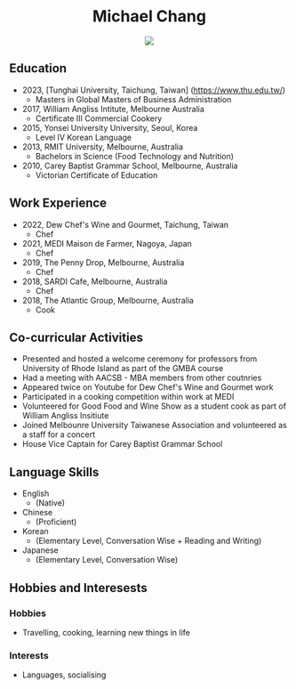 <h1 align="center"> Michael Chang</h1>

<p align="center">
<img src="https://user-images.githubusercontent.com/125838977/223021202-bec71f17-7423-4eb1-b0d8-769cf12acd5b.jpeg">
</p>

## Education

- 2023, [Tunghai University, Taichung, Taiwan] (https://www.thu.edu.tw/)
    -   Masters in Global Masters of Business Administration
- 2017, William Angliss Intitute, Melbourne Australia
    - Certificate III Commercial Cookery
- 2015, Yonsei University University, Seoul, Korea
    - Level IV Korean Language
- 2013, RMIT University, Melbourne, Australia
    - Bachelors in Science (Food Technology and Nutrition)
- 2010, Carey Baptist Grammar School, Melbourne, Australia
    -   Victorian Certificate of Education

## Work Experience 

- 2022, Dew Chef's Wine and Gourmet, Taichung, Taiwan
    -   Chef
- 2021, MEDI Maison de Farmer, Nagoya, Japan
    -   Chef
- 2019, The Penny Drop, Melbourne, Australia
    -   Chef
- 2018, SARDI Cafe, Melbourne, Australia
    -   Chef
- 2018, The Atlantic Group, Melbourne, Australia
    -   Cook

## Co-curricular Activities
- Presented and hosted a welcome ceremony for professors from University of Rhode Island as part of the GMBA course
- Had a meeting with AACSB - MBA members from other coutnries
- Appeared twice on Youtube for Dew Chef's Wine and Gourmet work
- Participated in a cooking competition within work at MEDI
- Volunteered for Good Food and Wine Show as a student cook as part of William Angliss Insitiute
- Joined Melbounre University Taiwanese Association and volunteered as a staff for a concert
- House Vice Captain for Carey Baptist Grammar School 

## Language Skills
- English 
    - (Native)
- Chinese 
    - (Proficient)
- Korean 
    - (Elementary Level, Conversation Wise + Reading and Writing)
- Japanese 
    - (Elementary Level, Conversation Wise)

## Hobbies and Interesests
### Hobbies
- Travelling, cooking, learning new things in life
### Interests
- Languages, socialising
